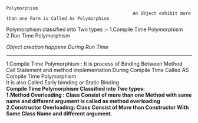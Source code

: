                                                                         Polymorphism
                                                    An Object exhibit more than one Form is Called As Polymorphism
Polymorphism classified into Two types :-
    1.Compile Time Polymorphism 
    2.Run Time Polymorphism

<i>Object creation happens During Run Time</i>
<hr>

1.Compile Time Polymorphism :
  It is process of Binding Between Method Call Statement and method implementation During Compile Time Called AS Compile Time Polymorphism <br>
  It is also Called Early bimding or Static Binding <br>
  <b>Compile Time Polymorphism Classified into Two types: <br>
        1.Method Overloading : Class Consist of more than one Method with same name and different argument is called as method overloading<br> 
        2.Constructor Overloading: Class Consist of More than Constructor With Same Class Name and different argument. <br>
